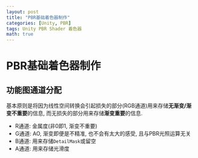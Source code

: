 ```yaml
---
layout: post
title: "PBR基础着色器制作"
categories: [Unity, PBR]
tags: Unity PBR Shader 着色器
math: true
---
```


# PBR基础着色器制作

## 功能图通道分配

基本原则是将因为线性空间转换会引起损失的部分(RGB通道)用来存储**无渐变/渐变不重要**的信息, 而无损失的部分用来存储**渐变重要**的信息.

- R通道: 金属度(非0即1, 渐变不重要)
- G通道: AO, 渐变即便是不精准, 也不会有太大的感受, 且与PBR光照运算无关
- B通道: 用来存储`DetailMask`或留空
- A通道: 用来存储光滑度